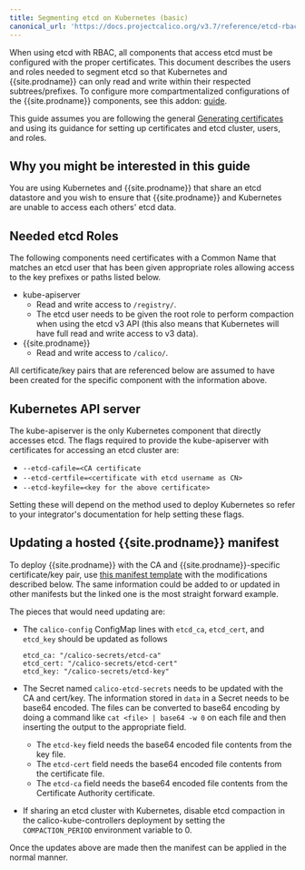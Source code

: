 ```yaml
---
title: Segmenting etcd on Kubernetes (basic)
canonical_url: 'https://docs.projectcalico.org/v3.7/reference/etcd-rbac/kubernetes'
---
```


When using etcd with RBAC, all components that access etcd must be configured
with the proper certificates. This document describes the users and roles
needed to segment etcd so that Kubernetes and {{site.prodname}} can only read and write
within their respected subtrees/prefixes. To configure more compartmentalized
configurations of the {{site.prodname}} components, see this addon:
[guide](kubernetes-advanced).

This guide assumes you are following the general
[Generating certificates](index) and using its guidance
for setting up certificates and etcd cluster, users, and roles.

## Why you might be interested in this guide

You are using Kubernetes and {{site.prodname}} that share an etcd datastore and you wish
to ensure that {{site.prodname}} and Kubernetes are unable to access each others' etcd
data.

## Needed etcd Roles

The following components need certificates with a Common Name that matches an
etcd user that has been given appropriate roles allowing access to the key
prefixes or paths listed below.

- kube-apiserver
  - Read and write access to `/registry/`.
  - The etcd user needs to be given the root role to perform compaction when
    using the etcd v3 API (this also means that Kubernetes will have
    full read and write access to v3 data).
- {{site.prodname}}
  - Read and write access to `/calico/`.

All certificate/key pairs that are referenced below are assumed to have been
created for the specific component with the information above.

## Kubernetes API server

The kube-apiserver is the only Kubernetes component that directly accesses etcd.
The flags required to provide the kube-apiserver with certificates for
accessing an etcd cluster are:

- `--etcd-cafile=<CA certificate`
- `--etcd-certfile=<certificate with etcd username as CN>`
- `--etcd-keyfile=<key for the above certificate>`

Setting these will depend on the method used to deploy Kubernetes so refer
to your integrator's documentation for help setting these flags.

## Updating a hosted {{site.prodname}} manifest

To deploy {{site.prodname}} with the CA and {{site.prodname}}-specific certificate/key pair,
use [this manifest template]({{site.baseurl}}/{{page.version}}/getting-started/kubernetes/installation/hosted/calico.yaml)
with the modifications described below. The same information could be added to
or updated in other manifests but the linked one is the most straight forward
example.

The pieces that would need updating are:

- The `calico-config` ConfigMap lines with `etcd_ca`, `etcd_cert`, and
  `etcd_key` should be updated as follows
  ```
  etcd_ca: "/calico-secrets/etcd-ca"
  etcd_cert: "/calico-secrets/etcd-cert"
  etcd_key: "/calico-secrets/etcd-key"
  ```

- The Secret named `calico-etcd-secrets` needs to be updated with the CA and
  cert/key. The information stored in `data` in a Secret needs to be base64
  encoded. The files can be converted to base64 encoding by doing a command
  like `cat <file> | base64 -w 0` on each file and then inserting the output
  to the appropriate field.
    - The `etcd-key` field needs the base64 encoded file contents from the
	  key file.
	- The `etcd-cert` field needs the base64 encoded file contents from the
	  certificate file.
	- The `etcd-ca` field needs the base64 encoded file contents from the
	  Certificate Authority certificate.

- If sharing an etcd cluster with Kubernetes, disable etcd compaction in the
  calico-kube-controllers deployment by setting the `COMPACTION_PERIOD` environment variable to 0.

Once the updates above are made then the manifest can be applied in the normal manner.
